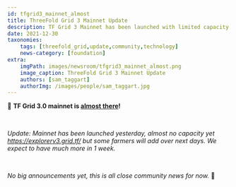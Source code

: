 ```yaml
---
id: tfgrid3_mainnet_almost
title: ThreeFold Grid 3 Mainnet Update
description: TF Grid 3 Mainnet has been launched with limited capacity! Just close community news, for now.
date: 2021-12-30
taxonomies:
    tags: [threefold_grid,update,community,technology]
    news-category: [foundation]
extra:
    imgPath: images/newsroom/tfgrid3_mainnet_almost.png
    image_caption: ThreeFold Grid 3 Mainnet Update
    authors: [sam_taggart]
    authorImg: /images/people/sam_taggart.jpg
---
```


👀 **TF Grid 3.0 mainnet is [almost there](https://forum.threefold.io/t/tfgrid-mainnet-almost-there/1624/2)!**

<br/>

*Update: Mainnet has been launched yesterday, almost no capacity yet https://explorerv3.grid.tf/ but some farmers will add over next days. We expect to have much more in 1 week.*

<br/>

*No big announcements yet, this is all close community news for now.* 🙏